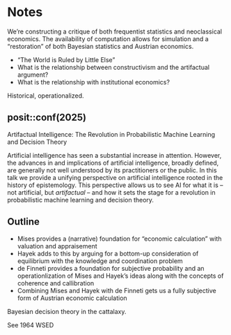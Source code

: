 # Notes


We’re constructing a critique of both frequentist statistics and
neoclassical economics. The availability of computation allows for
simulation and a “restoration” of both Bayesian statistics and Austrian
economics.

- “The World is Ruled by Little Else”
- What is the relationship between constructivism and the artifactual
  argument?
- What is the relationship with institutional economics?

Historical, operationalized.

## posit::conf(2025)

Artifactual Intelligence: The Revolution in Probabilistic Machine
Learning and Decision Theory

Artificial intelligence has seen a substantial increase in attention.
However, the advances in and implications of artificial intelligence,
broadly defined, are generally not well understood by its practitioners
or the public. In this talk we provide a unifying perspective on
artificial intelligence rooted in the history of epistemology. This
perspective allows us to see AI for what it is – not artificial, but
*artifactual* – and how it sets the stage for a revolution in
probabilistic machine learning and decision theory.

## Outline

- Mises provides a (narrative) foundation for “economic calculation”
  with valuation and appraisement
- Hayek adds to this by arguing for a bottom-up consideration of
  equilibrium with the knowledge and coordination problem
- de Finneti provides a foundation for subjective probability and an
  operationlization of Mises and Hayek’s ideas along with the concepts
  of coherence and callibration
- Combining Mises and Hayek with de Finneti gets us a fully subjective
  form of Austrian economic calculation

Bayesian decision theory in the cattalaxy.

See 1964 WSED
